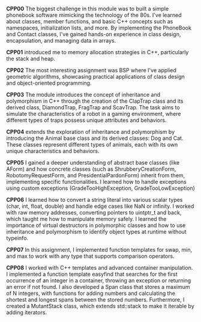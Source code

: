 **CPP00**
The biggest challenge in this module was to built a simple phonebook software mimicking the technology of the 80s. I've learned about classes, member functions, and basic C++ concepts such as namespaces, initialization lists, and more. By implementing the PhoneBook and Contact classes, I've gained hands-on experience in class design, encapsulation, and managing data in arrays.

**CPP01** introduced me to memory allocation strategies in C++, particularly the stack and heap.

**CPP02**
The most interesting assignment was BSP where I've applied geometric algorithms, showcasing practical applications of class design and object-oriented programming.

**CPP03**
The module introduces the concept of inheritance and polymorphism in C++ through the creation of the ClapTrap class and its derived class, DiamondTrap, FragTrap and ScavTrap. The task aims to simulate the characteristics of a robot in a gaming environment, where different types of traps possess unique attributes and behaviors.

**CPP04** extends the exploration of inheritance and polymorphism by introducing the Animal base class and its derived classes: Dog and Cat. These classes represent different types of animals, each with its own unique characteristics and behaviors.

**CPP05**
I gained a deeper understanding of abstract base classes (like AForm) and how concrete classes (such as ShrubberyCreationForm, RobotomyRequestForm, and PresidentialPardonForm) inherit from them, implementing specific functionalities. I learned how to handle exceptions using custom exceptions (GradeTooHighException, GradeTooLowException) 

**CPP06**
I learned how to convert a string literal into various scalar types (char, int, float, double) and handle edge cases like NaN or infinity.  I worked with raw memory addresses, converting pointers to uintptr_t and back, which taught me how to manipulate memory safely. I learned the importance of virtual destructors in polymorphic classes and how to use inheritance and polymorphism to identify object types at runtime without typeinfo.

**CPP07**
In this assignment, I implemented function templates for swap, min, and max to work with any type that supports comparison operators. 

**CPP08**
I worked with C++ templates and advanced container manipulation. I implemented a function template easyfind that searches for the first occurrence of an integer in a container, throwing an exception or returning an error if not found. I also developed a Span class that stores a maximum of N integers, with functions for adding numbers and calculating the shortest and longest spans between the stored numbers. Furthermore, I created a MutantStack class, which extends std::stack to make it iterable by adding iterators. 
